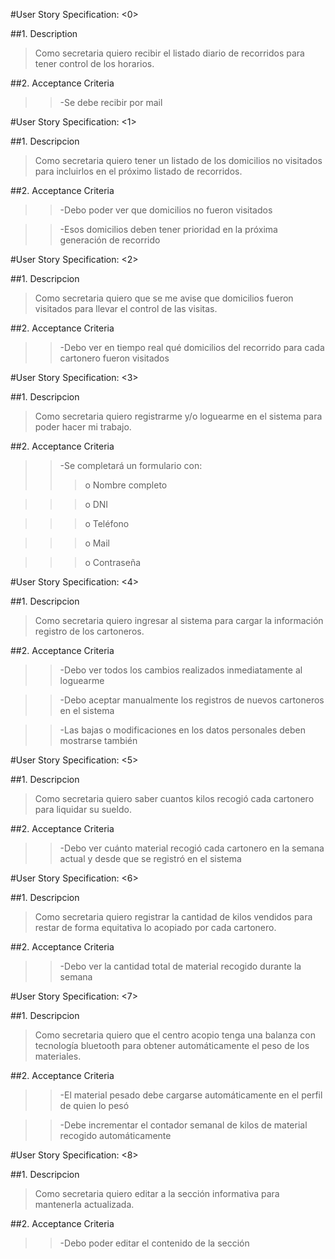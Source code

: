 #User Story Specification: <0>

##1.	Description

>Como secretaria quiero recibir el listado diario de recorridos para tener control de los horarios.

##2.	Acceptance Criteria

>>-Se debe recibir por mail


#User Story Specification: <1>

##1.	Descripcion

>Como secretaria quiero tener un listado de los domicilios no visitados para incluirlos en el próximo listado de recorridos.

##2. Acceptance Criteria

>>-Debo poder ver que domicilios no fueron visitados

>>-Esos domicilios deben tener prioridad en la próxima generación de recorrido


#User Story Specification: <2>

##1.	Descripcion

>Como secretaria quiero que se me avise que domicilios fueron visitados para llevar el control de las visitas.

##2. Acceptance Criteria

>>-Debo ver en tiempo real qué domicilios del recorrido para cada cartonero fueron visitados


#User Story Specification: <3>

##1.	Descripcion

>Como secretaria quiero registrarme y/o loguearme en el sistema para poder hacer mi trabajo.

##2. Acceptance Criteria

>>-Se completará un formulario con: 
>>>o	Nombre completo

>>>o	DNI

>>>o	Teléfono

>>>o 	Mail

>>>o	Contraseña

#User Story Specification: <4>

##1.	Descripcion

>Como secretaria quiero ingresar al sistema para cargar la información registro de los cartoneros.

##2. Acceptance Criteria

>>-Debo ver todos los cambios realizados inmediatamente al loguearme

>>-Debo aceptar manualmente los registros de nuevos cartoneros en el sistema

>>-Las bajas o modificaciones en los datos personales deben mostrarse también


#User Story Specification: <5>

##1.	Descripcion

>Como secretaria quiero saber cuantos kilos recogió cada cartonero para liquidar su sueldo.

##2. Acceptance Criteria

>>-Debo ver cuánto material recogió cada cartonero en la semana actual y desde que se registró en el sistema


#User Story Specification: <6>

##1.	Descripcion

>Como secretaria quiero registrar la cantidad de kilos vendidos para restar de forma equitativa lo acopiado por cada cartonero.

##2. Acceptance Criteria

>>-Debo ver la cantidad total de material recogido durante la semana


#User Story Specification: <7>

##1.	Descripcion

>Como secretaria quiero que el centro acopio tenga una balanza con tecnología bluetooth para obtener automáticamente el peso de los materiales.

##2. Acceptance Criteria

>>-El material pesado debe cargarse automáticamente en el perfil de quien lo pesó

>>-Debe incrementar el contador semanal de kilos de material recogido automáticamente


#User Story Specification: <8>

##1.	Descripcion

>Como secretaria quiero editar a la sección informativa para mantenerla actualizada.

##2. Acceptance Criteria

>>-Debo poder editar el contenido de la sección